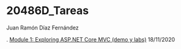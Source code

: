 # 20486D_Tareas

Juan Ramón Díaz Fernández 




 .  [Module 1: Exploring ASP.NET Core MVC (demo y labs)](./Mod01/)     18/11/2020